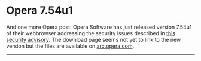 # Opera 7.54u1

And one more Opera post: Opera Software has just released version 7.54u1 of their webbrowser addressing the security issues described in <a href="http://www.opera.com/support/search/supsearch.dml?index=782" title="Advisory: Opera security advisory 2004-12-10">this security advisory</a>. The download page seems not yet to link to the new version but the files are available on <a href="http://arc.opera.com/pub/opera/">arc.opera.com</a>.

-------------------------------


